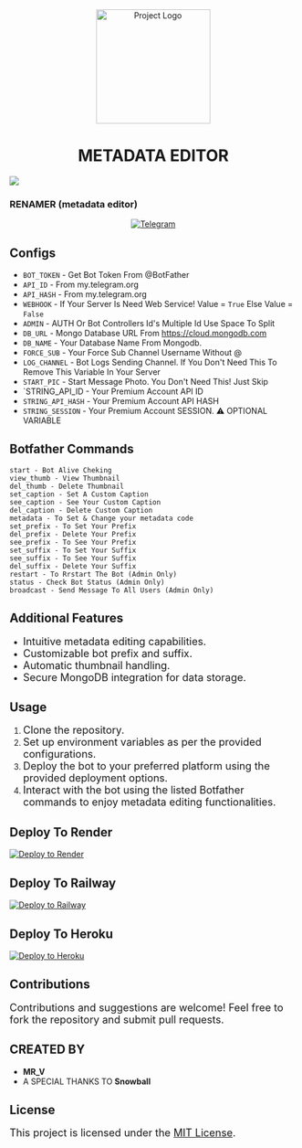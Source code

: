 <div align="center">
  <img src="https://graph.org/file/b028611e69f0dc8651947.jpg" alt="Project Logo" width="200">
</div>

<h1 align="center">METADATA EDITOR</h1>

<img src="https://user-images.githubusercontent.com/73097560/115834477-dbab4500-a447-11eb-908a-139a6edaec5c.gif">




### **RENAMER** (metadata editor)

<p align="center">
<a href="https://t.me/Mr_V_bots"><img title="Telegram" src="https://img.shields.io/static/v1?label=Mr_V_&message=Bots&color=blue-green"></a> 
</p>






## Configs 

* `BOT_TOKEN`  - Get Bot Token From @BotFather
* `API_ID` - From my.telegram.org 
* `API_HASH` - From my.telegram.org
* `WEBHOOK` - If Your Server Is Need Web Service! Value = `True` Else Value = `False`
* `ADMIN` - AUTH Or Bot Controllers Id's Multiple Id Use Space To Split 
* `DB_URL`  - Mongo Database URL From https://cloud.mongodb.com
* `DB_NAME`  - Your Database Name From Mongodb. 
* `FORCE_SUB` - Your Force Sub Channel Username Without @
* `LOG_CHANNEL` - Bot Logs Sending Channel. If You Don't Need This To Remove This Variable In Your Server
* `START_PIC` - Start Message Photo. You Don't Need This! Just Skip
* `STRING_API_ID - Your Premium Account API ID
* `STRING_API_HASH` - Your Premium Account API HASH
* `STRING_SESSION` - Your Premium Account SESSION. ⚠️ OPTIONAL VARIABLE

## Botfather Commands
```
start - Bot Alive Cheking
view_thumb - View Thumbnail
del_thumb - Delete Thumbnail
set_caption - Set A Custom Caption
see_caption - See Your Custom Caption
del_caption - Delete Custom Caption
metadata - To Set & Change your metadata code
set_prefix - To Set Your Prefix
del_prefix - Delete Your Prefix
see_prefix - To See Your Prefix
set_suffix - To Set Your Suffix
see_suffix - To See Your Suffix
del_suffix - Delete Your Suffix
restart - To Rrstart The Bot (Admin Only)
status - Check Bot Status (Admin Only)
broadcast - Send Message To All Users (Admin Only)
```

 

</div>

## Additional Features
- <span style="font-size: 18px;">Intuitive metadata editing capabilities.</span>
- <span style="font-size: 18px;">Customizable bot prefix and suffix.</span>
- <span style="font-size: 18px;">Automatic thumbnail handling.</span>
- <span style="font-size: 18px;">Secure MongoDB integration for data storage.</span>

## Usage
1. <span style="font-size: 18px;">Clone the repository.</span>
2. <span style="font-size: 18px;">Set up environment variables as per the provided configurations.</span>
3. <span style="font-size: 18px;">Deploy the bot to your preferred platform using the provided deployment options.</span>
4. <span style="font-size: 18px;">Interact with the bot using the listed Botfather commands to enjoy metadata editing functionalities.</span>

## Deploy To Render              

<div align="left">
  <a href="https://render.com/deploy?repo=https://github.com/v15hnuf6n1off/Rename_Bot" onclick="toggleVisibility('renderDeploy')">
    <img src="https://render.com/images/deploy-to-render-button.svg" alt="Deploy to Render">
  </a>
</div>

<div id="renderDeploy" style="display: none;">
  <p></p>
</div>

## Deploy To Railway

<div align="left">
  <a href="https://railway.app/new/template?template=https://github.com/v15hnuf6n1off/Rename_Bot" onclick="toggleVisibility('railwayDeploy')">
    <img src="https://railway.app/button.svg" alt="Deploy to Railway">
  </a>
</div>

<div id="railwayDeploy" style="display: none;">
  <p></p>
</div>

## Deploy To Heroku

<div align="left">
  <a href="https://heroku.com/deploy?template=https://github.com/v15hnuf6n1off/Rename_Bot" onclick="toggleVisibility('herokuDeploy')">
    <img src="https://www.herokucdn.com/deploy/button.svg" alt="Deploy to Heroku">
  </a>
</div>

<div id="herokuDeploy" style="display: none;">
  <p></p>
</div>

## Contributions
<span style="font-size: 18px;">Contributions and suggestions are welcome! Feel free to fork the repository and submit pull requests.</span>



## CREATED BY 
- **MR_V**
- A SPECIAL THANKS TO **Snowball**

## License
<span style="font-size: 18px;">This project is licensed under the <a href="https://opensource.org/licenses/MIT">MIT License</a>.</span>
